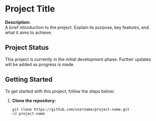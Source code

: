 # Project Title

**Description:**  
A brief introduction to the project. Explain its purpose, key features, and what it aims to achieve.

## Project Status  
This project is currently in the initial development phase. Further updates will be added as progress is made.

## Getting Started  
To get started with this project, follow the steps below:

1. **Clone the repository:**
   ```bash
   git clone https://github.com/username/project-name.git
   cd project-name
